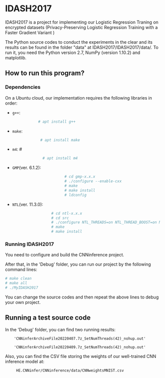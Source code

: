 # IDASH2017

IDASH2017 is a project for implementing our Logistic Regression Traning on  encrypted datasets (Privacy-Preserving Logistic Regression Training with a Faster Gradient Variant )

The Python source codes to conduct the experiments in the clear and its results can be found in the folder "data" at IDASH2017/IDASH2017/data/. To run it, you need the Python version 2.7, NumPy (version 1.10.2) and matplotlib. 

## How to run this program? 

### Dependencies

On a Ubuntu cloud, our implementation requires the following libraries in order:
* `g++`:      
```sh
               # apt install g++ 
```

* `make`:       
```sh
                # apt install make
```

* `m4`: #        
```sh
                 # apt install m4
```

* `GMP`(ver. 6.1.2):      
```sh
                           # cd gmp-x.x.x  
                           # ./configure --enable-cxx  
                           # make
                           # make install
                           # ldconfig
```

* `NTL`(ver. 11.3.0): 
```sh
                     # cd ntl-x.x.x
                     # cd src
                     # ./configure NTL_THREADS=on NTL_THREAD_BOOST=on NTL_EXCEPTIONS=on
                     # make
                     # make install
```

### Running IDASH2017

You need to configure and build the CNNinference project. 

After that, in the 'Debug' folder, you can run our project by the following command lines:

```sh
# make clean
# make all
# ./MyIDASH2017
``` 

You can change the source codes and then repeat the above lines to debug your own project.

## Running a test source code

In the 'Debug' folder, you can find two running results:   

        'CNNinferArchiveFile20220407.7z_SetNumThreads(42)_nohup.out'  
        
        'CNNinferArchiveFile20220409.7z_SetNumThreads(42)_nohup.out'
        
        
Also, you can find the CSV file storing the weights of our well-trained CNN inference model at:

         HE.CNNinfer/CNNinference/data/CNNweightsMNIST.csv
         


            
            
    

